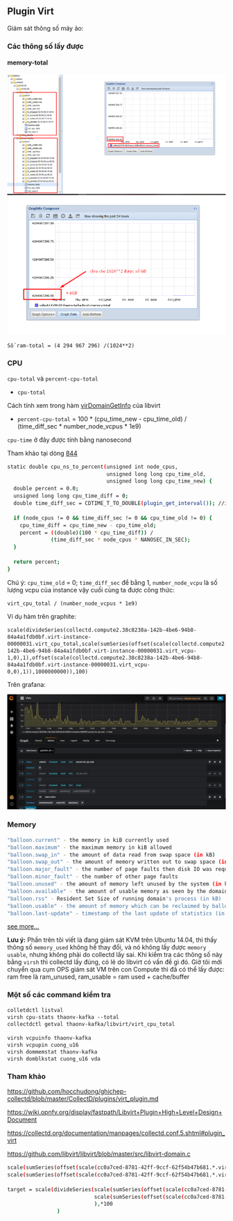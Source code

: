 ## Plugin Virt


Giám sát thông số máy ảo:

### Các thông số lấy được

#### memory-total

<img src="img/1.png">

<img src="img/2.png">

	Số ram-total = (4 294 967 296) /(1024**2)

### CPU

`cpu-total` và `percent-cpu-total`

* `cpu-total` 

Cách tính xem trong hàm [virDomainGetInfo](https://libvirt.org/html/libvirt-libvirt-domain.html) của libvirt


* `percent-cpu-total` = 100 * (cpu_time_new - cpu_time_old) / (time_diff_sec * number_node_vcpus * 1e9)

`cpu-time` ở đây được tính bằng nanosecond

Tham khảo tại dòng [844](https://github.com/collectd/collectd/blob/master/src/virt.c)

```sh
static double cpu_ns_to_percent(unsigned int node_cpus,
								unsigned long long cpu_time_old,
								unsigned long long cpu_time_new) {
  double percent = 0.0;
  unsigned long long cpu_time_diff = 0;
  double time_diff_sec = CDTIME_T_TO_DOUBLE(plugin_get_interval()); //interval = 60s

  if (node_cpus != 0 && time_diff_sec != 0 && cpu_time_old != 0) {
	cpu_time_diff = cpu_time_new - cpu_time_old;
	percent = ((double)(100 * cpu_time_diff)) /
			  (time_diff_sec * node_cpus * NANOSEC_IN_SEC);
  }

  return percent;
}
```

Chú ý: `cpu_time_old` = 0; `time_diff_sec` để bằng 1, `number_node_vcpu` là số lượng vcpu của instance vậy cuối cùng ta được công thức:

	virt_cpu_total / (number_node_vcpus * 1e9)

Ví dụ hàm trên graphite:
	
	scale(divideSeries(collectd.compute2.38c8238a-142b-4be6-94b8-84a4a1fdb0bf.virt-instance-00000031.virt_cpu_total,scale(sumSeries(offset(scale(collectd.compute2.38c8238a-142b-4be6-94b8-84a4a1fdb0bf.virt-instance-00000031.virt_vcpu-1,0),1),offset(scale(collectd.compute2.38c8238a-142b-4be6-94b8-84a4a1fdb0bf.virt-instance-00000031.virt_vcpu-0,0),1)),1000000000)),100)

Trên grafana:

<img src="img/percentCPUused.png">

### Memory


```sh
"balloon.current" - the memory in kiB currently used
"balloon.maximum" - the maximum memory in kiB allowed
"balloon.swap_in" - the amount of data read from swap space (in kB)
"balloon.swap_out" - the amount of memory written out to swap space (in kB)
"balloon.major_fault" - the number of page faults then disk IO was required
"balloon.minor_fault" - the number of other page faults
"balloon.unused" - the amount of memory left unused by the system (in kB)
"balloon.available" - the amount of usable memory as seen by the domain (in kB)
"balloon.rss" - Resident Set Size of running domain's process (in kB)
"balloon.usable" - the amount of memory which can be reclaimed by balloon without causing host swapping (in KB)
"balloon.last-update" - timestamp of the last update of statistics (in seconds)
```                      

[see more...](https://www.systutorials.com/docs/linux/man/1-virsh/)


**Lưu ý:** Phần trên tôi viết là đang giám sát KVM trên Ubuntu 14.04, thì thấy thông số `memory_used` không hề thay đổi, và nó không lấy được `memory usable`, nhưng không phải do collectd lấy sai. Khi kiểm tra các thông số này bằng `virsh` thì collectd lấy đúng, có lẽ do libvirt có vấn đề gì đó. Giờ tôi mới chuyển qua cụm OPS giám sát VM trên con Compute thì đã có thể lấy được: ram free là ram_unused, ram_usable = ram used + cache/buffer

### Một số các command kiểm tra

	colletdctl listval
	virsh cpu-stats thaonv-kafka --total
	collectdctl getval thaonv-kafka/libvirt/virt_cpu_total

	virsh vcpuinfo thaonv-kafka
	virsh vcpupin cuong_u16
	virsh dommemstat thaonv-kafka
	virsh domblkstat cuong_u16 vda


### Tham khảo

https://github.com/hocchudong/ghichep-collectd/blob/master/CollectD/plugins/virt_plugin.md

https://wiki.opnfv.org/display/fastpath/Libvirt+Plugin+High+Level+Design+Document

https://collectd.org/documentation/manpages/collectd.conf.5.shtml#plugin_virt

https://github.com/libvirt/libvirt/blob/master/src/libvirt-domain.c

```sh
scale(sumSeries(offset(scale(cc0a7ced-8781-42ff-9ccf-62f54b47b681.*.virt_vcpu*,%200),%201)),%201000000000)
scale(sumSeries(offset(scale(cc0a7ced-8781-42ff-9ccf-62f54b47b681.*.virt_vcpu*,%200),%201)),%201000000000))

target = scale(divideSeries(scale(sumSeries(offset(scale(cc0a7ced-8781-42ff-9ccf-62f54b47b681.*.virt_vcpu*, 0), 1)), 1000000000),
							scale(sumSeries(offset(scale(cc0a7ced-8781-42ff-9ccf-62f54b47b681.*.virt_vcpu*, 0), 1)), 1000000000)
							),*100
				)
```